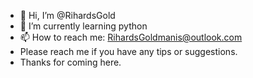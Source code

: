 - 👋 Hi, I’m @RihardsGold
- 🌱 I’m currently learning python
- 📫 How to reach me: RihardsGoldmanis@outlook.com
- Please reach me if you have any tips or suggestions. 
- Thanks for coming here.
